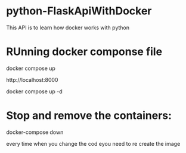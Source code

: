 # python-FlaskApiWithDocker
This API is to learn how docker works with python



# RUnning docker componse file


docker compose up

http://localhost:8000


docker compose up -d


# Stop and remove the containers:
docker-compose down


every time when you change the cod eyou need to re create the image